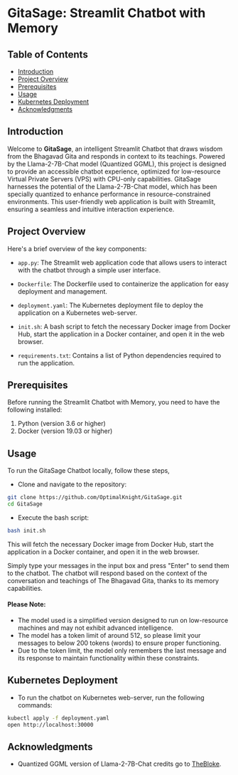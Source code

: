 # GitaSage: Streamlit Chatbot with Memory

## Table of Contents

- [Introduction](#introduction)
- [Project Overview](#project-overview)
- [Prerequisites](#prerequisites)
- [Usage](#usage)
- [Kubernetes Deployment](#kubernetes-deployment)
- [Acknowledgments](#acknowledgments)

## Introduction

Welcome to **GitaSage**, an intelligent Streamlit Chatbot that draws wisdom from the Bhagavad Gita and responds in context to its teachings. Powered by the Llama-2-7B-Chat model (Quantized GGML), this project is designed to provide an accessible chatbot experience, optimized for low-resource Virtual Private Servers (VPS) with CPU-only capabilities. GitaSage harnesses the potential of the Llama-2-7B-Chat model, which has been specially quantized to enhance performance in resource-constrained environments. This user-friendly web application is built with Streamlit, ensuring a seamless and intuitive interaction experience.

## Project Overview

Here's a brief overview of the key components:

- `app.py`: The Streamlit web application code that allows users to interact with the chatbot through a simple user interface.

- `Dockerfile`: The Dockerfile used to containerize the application for easy deployment and management.

- `deployment.yaml`: The Kubernetes deployment file to deploy the application on a Kubernetes web-server.

- `init.sh`: A bash script to fetch the necessary Docker image from Docker Hub, start the application in a Docker container, and open it in the web browser.

- `requirements.txt`: Contains a list of Python dependencies required to run the application.

## Prerequisites

Before running the Streamlit Chatbot with Memory, you need to have the following installed:

1. Python (version 3.6 or higher)
2. Docker (version 19.03 or higher)

## Usage

To run the GitaSage Chatbot locally, follow these steps,

- Clone and navigate to the repository:
```bash
git clone https://github.com/OptimalKnight/GitaSage.git
cd GitaSage
```

- Execute the bash script:
```bash
bash init.sh
```

This will fetch the necessary Docker image from Docker Hub, start the application in a Docker container, and open it in the web browser.

Simply type your messages in the input box and press "Enter" to send them to the chatbot. The chatbot will respond based on the context of the conversation and teachings of The Bhagavad Gita, thanks to its memory capabilities.

#### Please Note:

- The model used is a simplified version designed to run on low-resource machines and may not exhibit advanced intelligence.
- The model has a token limit of around 512, so please limit your messages to below 200 tokens (words) to ensure proper functioning.
- Due to the token limit, the model only remembers the last message and its response to maintain functionality within these constraints.

## Kubernetes Deployment

- To run the chatbot on Kubernetes web-server, run the following commands:
```bash
kubectl apply -f deployment.yaml
open http://localhost:30000
```

## Acknowledgments

- Quantized GGML version of Llama-2-7B-Chat credits go to [TheBloke](https://huggingface.co/TheBloke/Llama-2-7B-Chat-GGML).
